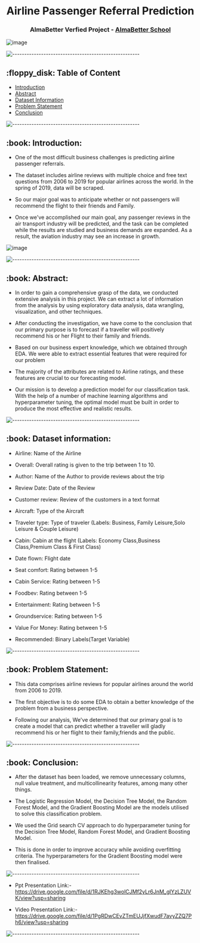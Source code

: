 <h1 align="center"> Airline Passenger Referral Prediction
 </h1>

<h3 align="center"> AlmaBetter Verfied Project - <a href="https://www.almabetter.com/"> AlmaBetter School </a> </h5>


![image](https://user-images.githubusercontent.com/92014177/163603808-d023f89a-da45-4ea5-9dcd-1291849d3f39.png)

<p> </p>

![-----------------------------------------------------](https://raw.githubusercontent.com/andreasbm/readme/master/assets/lines/rainbow.png)

<h2> :floppy_disk: Table of Content</h2>

  * [Introduction](#Introduction)
  * [Abstract](#Abstract)
  * [Dataset Information](#dataset-information)
  * [Problem Statement](#Problem-Statement)
  * [Conclusion](#Conclusion)
  

![-----------------------------------------------------](https://raw.githubusercontent.com/andreasbm/readme/master/assets/lines/rainbow.png)



<h2> :book: Introduction:</h2>

* One of the most difficult business challenges is predicting airline passenger referrals.

* The dataset includes airline reviews with multiple choice and free text questions from 2006 to 2019 for popular airlines across the world. In the spring of 2019, data will be scraped. 


* So our major goal was to anticipate whether or not passengers will recommend the flight to their friends and Family.



* Once we've accomplished our main goal, any passenger reviews in the air transport industry will be predicted, and the task can be completed while the results are studied and business demands are expanded. As a result, the aviation industry may see an increase in growth.


![image](https://user-images.githubusercontent.com/92014177/163606092-8ed67e57-5925-48d9-840b-e74c1c0da017.png)


![-----------------------------------------------------](https://raw.githubusercontent.com/andreasbm/readme/master/assets/lines/rainbow.png)


<h2> :book: Abstract:</h2>

* In order to gain a comprehensive grasp of the data, we conducted extensive analysis in this project. We can extract a lot of information from the analysis by using exploratory data analysis, data wrangling, visualization, and other techniques.

* After conducting the investigation, we have come to the conclusion that our primary purpose is to forecast if a traveller will positively recommend his or her Flight  to their family and friends.

* Based on our business expert knowledge, which we obtained through EDA. We were able to extract essential features that were required for our problem 

* The majority of the attributes are related to Airline ratings, and these features are crucial to our forecasting model.

* Our mission is to develop a prediction model for our classification task. With the help of a number of machine learning algorithms and hyperparameter tuning, the optimal model must be built in order to produce the most effective and realistic results.



![-----------------------------------------------------](https://raw.githubusercontent.com/andreasbm/readme/master/assets/lines/rainbow.png)


<h2> :book: Dataset information:</h2>


* Airline: Name of the Airline


* Overall: Overall rating is given to the trip between 1 to 10. 


* Author: Name of the Author to provide reviews about the trip 


* Review Date: Date of the Review


* Customer review: Review of the customers in a text format 


* Aircraft: Type of the Aircraft 


* Traveler type: Type of traveler (Labels: Business, Family Leisure,Solo Leisure & Couple Leisure) 


* Cabin: Cabin at the flight (Labels: Economy Class,Business Class,Premium Class & First Class)


* Date flown: Flight date 


* Seat comfort: Rating between 1-5 


* Cabin Service: Rating between 1-5 


* Foodbev: Rating between 1-5 

* Entertainment: Rating between 1-5 

* Groundservice: Rating between 1-5 

* Value For Money: Rating between 1-5 

* Recommended: Binary Labels(Target Variable)



![-----------------------------------------------------](https://raw.githubusercontent.com/andreasbm/readme/master/assets/lines/rainbow.png)

<h2> :book: Problem Statement:</h2>

* This data comprises airline reviews for popular airlines around the world from 2006 to 2019.

* The first objective is to do some EDA to obtain a better knowledge of the problem from a business perspective. 

* Following our analysis, We've determined that our primary goal is to create a model that can predict whether a traveller will gladly recommend his or her flight to their family,friends and the public.




![-----------------------------------------------------](https://raw.githubusercontent.com/andreasbm/readme/master/assets/lines/rainbow.png)

<h2> :book: Conclusion:</h2>

* After the dataset has been loaded, we remove unnecessary columns, null value treatment, and multicollinearity features, among many other things.

* The Logistic Regression Model, the Decision Tree Model, the Random Forest Model, and the Gradient Boosting Model are the models utilised to solve this classification problem.

* We used the Grid search CV approach to do hyperparameter tuning for the Decision Tree Model, Random Forest Model, and Gradient Boosting Model. 

* This is done in order to improve accuracy while avoiding overfitting criteria. The hyperparameters for the Gradient Boosting model were then finalised.



![-----------------------------------------------------](https://raw.githubusercontent.com/andreasbm/readme/master/assets/lines/rainbow.png)

* Ppt Presentation Link:-https://drive.google.com/file/d/1RJKEhg3wolCJMf2yLr6JnM_glYzLZUVK/view?usp=sharing

* Video Presentation Link:-https://drive.google.com/file/d/1PgRDwCEvZTmEUJjfXwudF7avyZZQ7Ph6/view?usp=sharing


![-----------------------------------------------------](https://raw.githubusercontent.com/andreasbm/readme/master/assets/lines/rainbow.png)
